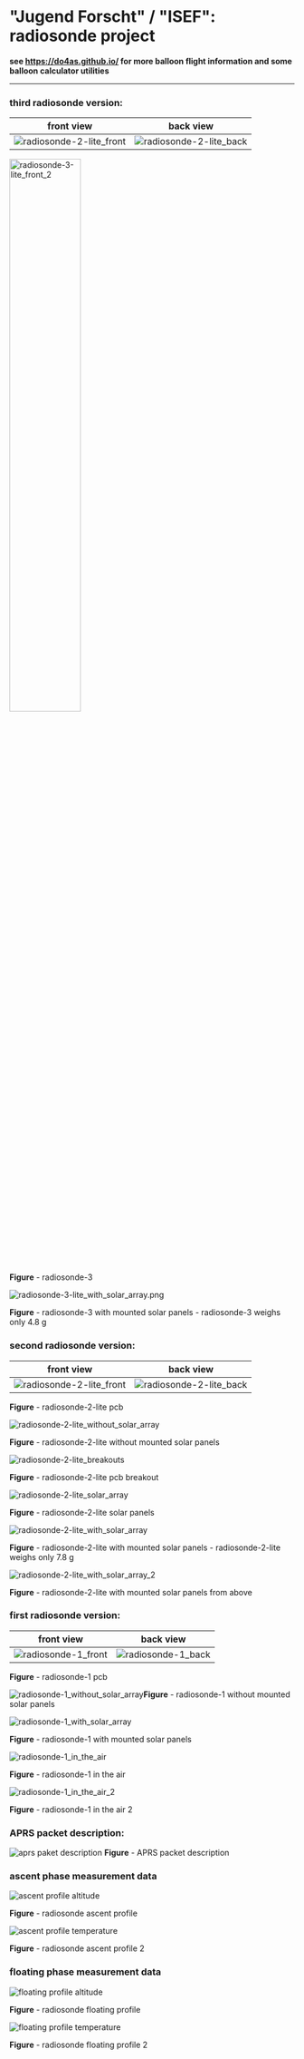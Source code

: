 # "Jugend Forscht" / "ISEF": radiosonde project

**see https://do4as.github.io/ for more balloon flight information and some balloon calculator utilities**

---

### third radiosonde version:

| front view                                              | back view                                             |
| ------------------------------------------------------- | ----------------------------------------------------- |
| ![radiosonde-2-lite_front](radiosonde-3-lite_front.png) | ![radiosonde-2-lite_back](radiosonde-3-lite_back.png) |

<img src="radiosonde-3-lite_front_2.png" alt="radiosonde-3-lite_front_2" width=50% />

**Figure** - radiosonde-3

![radiosonde-3-lite_with_solar_array.png](radiosonde-3-lite_with_solar_array.png)

**Figure** - radiosonde-3 with mounted solar panels - radiosonde-3 weighs only 4.8 g

### second radiosonde version:

| front view                                                                    | back view                                                                   |
| ----------------------------------------------------------------------------- | --------------------------------------------------------------------------- |
| ![radiosonde-2-lite_front](hardware/radiosonde-2/radiosonde-2-lite_front.png) | ![radiosonde-2-lite_back](hardware/radiosonde-2/radiosonde-2-lite_back.png) |

 **Figure** - radiosonde-2-lite pcb

![radiosonde-2-lite_without_solar_array](radiosonde-2-lite_without_solar_array.JPG)

 **Figure** - radiosonde-2-lite without mounted solar panels

![radiosonde-2-lite_breakouts](radiosonde-2-lite_breakouts.JPG)

**Figure** - radiosonde-2-lite pcb breakout

![radiosonde-2-lite_solar_array](radiosonde-2-lite_solar_array.JPG)

**Figure** - radiosonde-2-lite solar panels

![radiosonde-2-lite_with_solar_array](radiosonde-2-lite_with_solar_array.JPG)

**Figure** - radiosonde-2-lite with mounted solar panels - radiosonde-2-lite weighs only 7.8 g

![radiosonde-2-lite_with_solar_array_2](radiosonde-2-lite_with_solar_array_2.JPG)

**Figure** - radiosonde-2-lite with mounted solar panels from above

### first radiosonde version:

| front view                                                          | back view                                                         |
| ------------------------------------------------------------------- | ----------------------------------------------------------------- |
| ![radiosonde-1_front](hardware/radiosonde-1/radiosonde-1_front.png) | ![radiosonde-1_back](hardware/radiosonde-1/radiosonde-1_back.png) |

 **Figure** - radiosonde-1 pcb

![radiosonde-1_without_solar_array](radiosonde-1_without_solar_array.JPG)**Figure** - radiosonde-1 without mounted solar panels

![radiosonde-1_with_solar_array](radiosonde-1_with_solar_array.JPG)

**Figure** - radiosonde-1 with mounted solar panels

![radiosonde-1_in_the_air](radiosonde-1_in_the_air.jpg)

**Figure** - radiosonde-1 in the air

![radiosonde-1_in_the_air_2](radiosonde-1_in_the_air_2.JPG)

**Figure** - radiosonde-1 in the air 2

### APRS packet description:

![aprs paket description](aprs_paket_description.png)
 **Figure** - APRS packet description

### <a name="ascent_phase_measurement_data"></a>ascent phase measurement data

![ascent profile altitude](ascent_profile_altitude.svg)

**Figure** - radiosonde ascent profile

![ascent profile temperature](ascent_profile_temperature.svg)

**Figure** - radiosonde ascent profile 2

### <a name="floating_phase_measurement_data"></a>floating phase measurement data

![floating profile altitude](floating_profile_altitude.svg)

**Figure** - radiosonde floating profile

![floating profile temperature](floating_profile_temperature.svg)

**Figure** - radiosonde floating profile 2